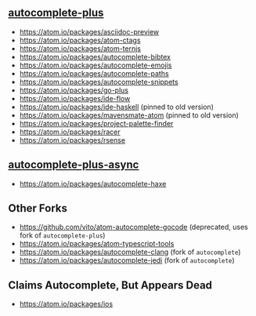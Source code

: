 ## [autocomplete-plus](https://atom.io/packages/autocomplete-plus)

* https://atom.io/packages/asciidoc-preview
* https://atom.io/packages/atom-ctags
* https://atom.io/packages/atom-ternjs
* https://atom.io/packages/autocomplete-bibtex
* https://atom.io/packages/autocomplete-emojis
* https://atom.io/packages/autocomplete-paths
* https://atom.io/packages/autocomplete-snippets
* https://atom.io/packages/go-plus
* https://atom.io/packages/ide-flow
* https://atom.io/packages/ide-haskell (pinned to old version)
* https://atom.io/packages/mavensmate-atom (pinned to old version)
* https://atom.io/packages/project-palette-finder
* https://atom.io/packages/racer
* https://atom.io/packages/rsense

## [autocomplete-plus-async](https://atom.io/packages/autocomplete-plus-async)

* https://atom.io/packages/autocomplete-haxe

## Other Forks

* https://github.com/vito/atom-autocomplete-gocode (deprecated, uses fork of `autocomplete-plus`)
* https://atom.io/packages/atom-typescript-tools
* https://atom.io/packages/autocomplete-clang (fork of `autocomplete`)
* https://atom.io/packages/autocomplete-jedi (fork of `autocomplete`)

## Claims Autocomplete, But Appears Dead

* https://atom.io/packages/ios